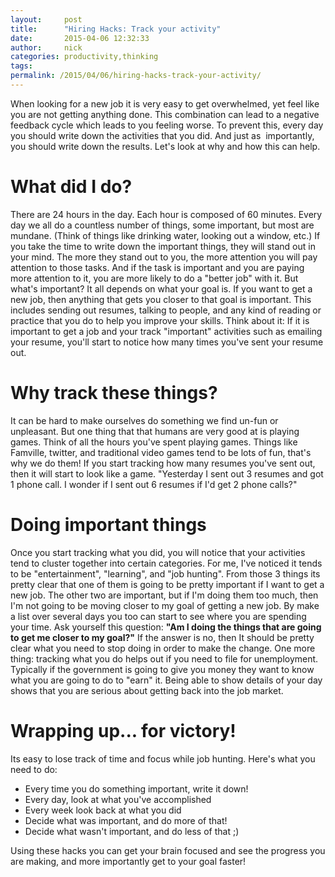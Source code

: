 ```yaml
---
layout:     post
title:      "Hiring Hacks: Track your activity"
date:       2015-04-06 12:32:33
author:     nick
categories: productivity,thinking
tags:  
permalink: /2015/04/06/hiring-hacks-track-your-activity/
---
```

When looking for a new job it is very easy to get overwhelmed, yet feel like you are not getting anything done. This combination can lead to a negative feedback cycle which leads to you feeling worse. To prevent this, every day you should write down the activities that you did. And just as  importantly, you should write down the results. Let's look at why and how this can help. 

# What did I do?

There are 24 hours in the day. Each hour is composed of 60 minutes. Every day we all do a countless number of things, some important, but most are mundane. (Think of things like drinking water, looking out a window, etc.) If you take the time to write down the important things, they will stand out in your mind. The more they stand out to you, the more attention you will pay attention to those tasks. And if the task is important and you are paying more attention to it, you are more likely to do a "better job" with it. But what's important? It all depends on what your goal is. If you want to get a new job, then anything that gets you closer to that goal is important. This includes sending out resumes, talking to people, and any kind of reading or practice that you do to help you improve your skills. Think about it: If it is important to get a job and your track "important" activities such as emailing your resume, you'll start to notice how many times you've sent your resume out. 

# Why track these things?

It can be hard to make ourselves do something we find un-fun or unpleasant. But one thing that that humans are very good at is playing games. Think of all the hours you've spent playing games. Things like Famville, twitter, and traditional video games tend to be lots of fun, that's why we do them! If you start tracking how many resumes you've sent out, then it will start to look like a game. "Yesterday I sent out 3 resumes and got 1 phone call. I wonder if I sent out 6 resumes if I'd get 2 phone calls?" 

# Doing important things

Once you start tracking what you did, you will notice that your activities tend to cluster together into certain categories. For me, I've noticed it tends to be "entertainment", "learning", and "job hunting". From those 3 things its pretty clear that one of them is going to be pretty important if I want to get a new job. The other two are important, but if I'm doing them too much, then I'm not going to be moving closer to my goal of getting a new job. By make a list over several days you too can start to see where you are spending your time. Ask yourself this question: **"Am I doing the things that are going to get me closer to my goal?"** If the answer is no, then It should be pretty clear what you need to stop doing in order to make the change. One more thing: tracking what you do helps out if you need to file for unemployment. Typically if the government is going to give you money they want to know what you are going to do to "earn" it. Being able to show details of your day shows that you are serious about getting back into the job market. 

# Wrapping up... for victory!

Its easy to lose track of time and focus while job hunting. Here's what you need to do: 

  * Every time you do something important, write it down!
  * Every day, look at what you've accomplished
  * Every week look back at what you did
  * Decide what was important, and do more of that!
  * Decide what wasn't important, and do less of that ;)

Using these hacks you can get your brain focused and see the progress you are making, and more importantly get to your goal faster!
